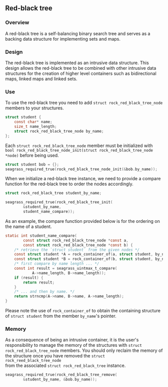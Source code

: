 ## Red-black tree

### Overview

A red-black tree is a self-balancing binary search tree and serves as a
backing data structure for implementing sets and maps.

### Design

The red-black tree is implemented as an intrusive data structure. This
design allows the red-black tree to be combined with other intrusive data
structures for the creation of higher level containers such as bidirectional
maps, linked maps and linked sets.

### Use

To use the red-black tree you need to add ``struct
rock_red_black_tree_node`` members to your structures.

```c
struct student {
    const char* name;
    size_t name_length;
    struct rock_red_black_tree_node by_name;
};
```

Each ``struct rock_red_black_tree_node`` member must be initialized with ``bool
rock_red_black_tree_node_init(struct rock_red_black_tree_node *node)`` before
being used.

```c
struct student bob = {};
seagrass_required_true(rock_red_black_tree_node_init(&bob.by_name));
```

When we initialize a red-black tree instance, we need to provide a compare
function for the red-black tree to order the nodes accordingly.

```c
struct rock_red_black_tree student_by_name;

seagrass_required_true(rock_red_black_tree_init(
        &student_by_name,
        student_name_compare));
```

As an example, the compare function provided below is for the ordering on
the name of a student.

```c
static int student_name_compare(
        const struct rock_red_black_tree_node *const a,
        const struct rock_red_black_tree_node *const b) {
    /* retrieve the `struct student` from the given nodes */
    const struct student *A = rock_container_of(a, struct student, by_name);
    const struct student *B = rock_container_of(b, struct student, by_name);
    /* first compare by name length ... */
    const int result = seagrass_uintmax_t_compare(
            A->name_length, B->name_length));
    if (result) {
        return result;
    }
    /* ... and then by name. */
    return strncmp(A->name, B->name, A->name_length);
}
```

Please note the use of ``rock_container_of`` to obtain the containing structure
of ``struct student`` from the member ``by_name``'s pointer.

### Memory

As a consequence of being an intrusive container, it is the user's
responsibility to manage the memory of the structures with ``struct
rock_red_black_tree_node`` members. You should only reclaim the memory of
the structure once you have removed the ``struct rock_reed_black_tree_node``  
from the associated ``struct rock_red_black_tree`` instance.

```c
seagrass_required_true(rock_red_black_tree_remove(
        &student_by_name, &bob.by_name));
```
